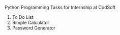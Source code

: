 Python Programming Tasks for Internship at CodSoft
1) To Do List
2) Simple Calculator
3) Password Generator
